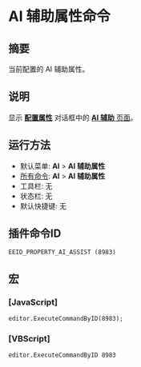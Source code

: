 # AI 辅助属性命令

## 摘要

当前配置的 AI 辅助属性。

## 说明

显示 **[配置属性](../../dlg/properties/index)** 对话框中的 [**AI 辅助** 页面](../../dlg/properties/ai_assist/index)。

## 运行方法

- 默认菜单: **AI** \> **AI 辅助属性**
- [所有命令](../tools/all_commands): **AI** \> **AI 辅助属性**
- 工具栏: 无
- 状态栏: 无
- 默认快捷键: 无

## 插件命令ID

```
EEID_PROPERTY_AI_ASSIST (8983)
```

## 宏

### \[JavaScript\]

```
editor.ExecuteCommandByID(8983);
```

### \[VBScript\]

```
editor.ExecuteCommandByID 8983
```
